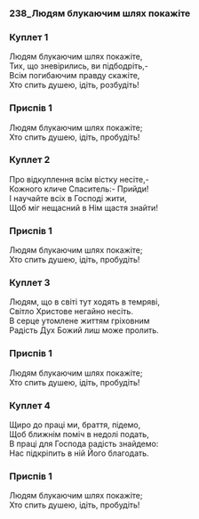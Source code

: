 ### 238_Людям блукаючим шлях покажіте
### Куплет 1
Людям блукаючим шлях покажіте, <br/>Тих, що зневірились, ви підбодріть,-<br/>Всім погибаючим правду скажіте, <br/>Хто спить душею, ідіть, розбудіть!
### Приспів 1
Людям блукаючим шлях покажіте;<br/>Хто спить душею, ідіть, пробудіть!
### Куплет 2
Про відкуплення всім вістку несіте,- <br/>Кожного кличе Спаситель:- Прийди!<br/>І научайте всіх в Господі жити, <br/>Щоб міг нещасний в Нім щастя знайти!
### Приспів 1
Людям блукаючим шлях покажіте;<br/>Хто спить душею, ідіть, пробудіть!
### Куплет 3
Людям, що в світі тут ходять в темряві, <br/>Світло Христове негайно несіть.<br/>В серце утомлене життям гріховним <br/>Радість Дух Божий лиш може пролить.
### Приспів 1
Людям блукаючим шлях покажіте;<br/>Хто спить душею, ідіть, пробудіть!
### Куплет 4
Щиро до праці ми, браття, підемо, <br/>Щоб ближнім поміч в недолі подать,<br/>В праці для Господа радість знайдемо: <br/>Нас підкріпить в ній Його благодать.
### Приспів 1
Людям блукаючим шлях покажіте;<br/>Хто спить душею, ідіть, пробудіть!
